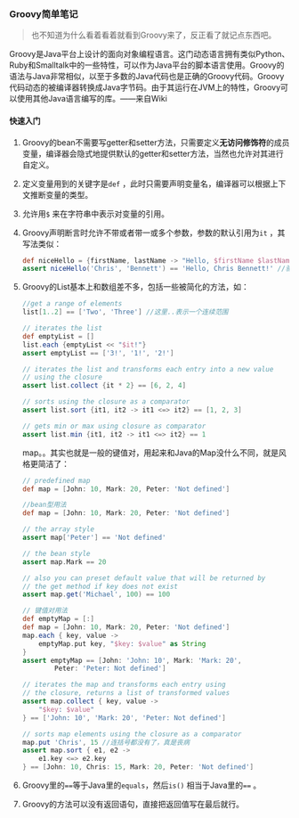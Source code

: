 ### Groovy简单笔记

>   也不知道为什么看着看着就看到Groovy来了，反正看了就记点东西吧。

​	Groovy是Java平台上设计的面向对象编程语言。这门动态语言拥有类似Python、Ruby和Smalltalk中的一些特性，可以作为Java平台的脚本语言使用。Groovy的语法与Java非常相似，以至于多数的Java代码也是正确的Groovy代码。Groovy代码动态的被编译器转换成Java字节码。由于其运行在JVM上的特性，Groovy可以使用其他Java语言编写的库。——来自Wiki

#### 快速入门

1.  Groovy的bean不需要写getter和setter方法，只需要定义**无访问修饰符**的成员变量，编译器会隐式地提供默认的getter和setter方法，当然也允许对其进行自定义。

2.  定义变量用到的关键字是`def` ，此时只需要声明变量名，编译器可以根据上下文推断变量的类型。

3.  允许用`$` 来在字符串中表示对变量的引用。

4.  Groovy声明断言时允许不带或者带一或多个参数，参数的默认引用为`it` ，其写法类似：

    ```groovy
    def niceHello = {firstName, lastName -> "Hello, $firstName $lastName!"} //声明断言
    assert niceHello('Chris', 'Bennett') == 'Hello, Chris Bennett!' //验证断言
    ```

5.  Groovy的List基本上和数组差不多，包括一些被简化的方法，如：

    ```groovy
    //get a range of elements
    list[1..2] == ['Two', 'Three'] //这里..表示一个连续范围

    // iterates the list
    def emptyList = []
    list.each {emptyList << "$it!"}
    assert emptyList == ['3!', '1!', '2!']

    // iterates the list and transforms each entry into a new value
    // using the closure
    assert list.collect {it * 2} == [6, 2, 4]

    // sorts using the closure as a comparator
    assert list.sort {it1, it2 -> it1 <=> it2} == [1, 2, 3]

    // gets min or max using closure as comparator
    assert list.min {it1, it2 -> it1 <=> it2} == 1
    ```

    map。。其实也就是一般的键值对，用起来和Java的Map没什么不同，就是风格更简洁了：

    ```groovy
    // predefined map
    def map = [John: 10, Mark: 20, Peter: 'Not defined']

    //bean型用法
    def map = [John: 10, Mark: 20, Peter: 'Not defined']

    // the array style
    assert map['Peter'] == 'Not defined'

    // the bean style
    assert map.Mark == 20

    // also you can preset default value that will be returned by
    // the get method if key does not exist
    assert map.get('Michael', 100) == 100

    // 键值对用法
    def emptyMap = [:]
    def map = [John: 10, Mark: 20, Peter: 'Not defined']
    map.each { key, value ->
        emptyMap.put key, "$key: $value" as String
    }
    assert emptyMap == [John: 'John: 10', Mark: 'Mark: 20', 
            Peter: 'Peter: Not defined']

    // iterates the map and transforms each entry using
    // the closure, returns a list of transformed values
    assert map.collect { key, value ->
        "$key: $value"
    } == ['John: 10', 'Mark: 20', 'Peter: Not defined']

    // sorts map elements using the closure as a comparator
    map.put 'Chris', 15 //连括号都没有了，真是丧病
    assert map.sort { e1, e2 ->
        e1.key <=> e2.key
    } == [John: 10, Chris: 15, Mark: 20, Peter: 'Not defined']
    ```

6.  Groovy里的`==`等于Java里的`equals`，然后`is()` 相当于Java里的`==` 。

7.  Groovy的方法可以没有返回语句，直接把返回值写在最后就行。